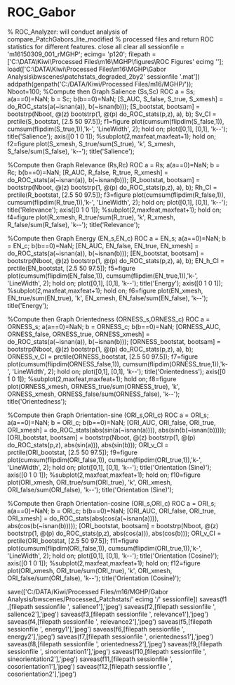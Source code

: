 # ROC_Gabor
% ROC_Analyzer: will conduct analysis of compare_PatchGabors_lite_modified
% processed files and return ROC statistics for different features.
close all
clear all
sessionfile = 'm16150309_001_rMGHP';
ecimg= 'p120';
filepath = ['C:\DATA\Kiwi\Processed Files\m16\MGHP\figures\ROC Figures\' ecimg '\'];
load(['C:\DATA\Kiwi\Processed Files\m16\MGHP\Gabor Analysis\bwscenes\patchstats_degraded_2by2\' sessionfile '.mat'])
addpath(genpath('C:/DATA/Kiwi/Processed Files/m16/MGHP/'));
Nboot=100;
%Compute then Graph Salience (Ss,Sc) ROC
a = Ss;
a(a==0)=NaN;
b = Sc;
b(b==0)=NaN;
[S_AUC, S_false, S_true, S_xmesh] = do_ROC_stats(a(~isnan(a)), b(~isnan(b)));
[S_bootstat, bootsam] = bootstrp(Nboot, @(z) bootstrp(1, @(p) do_ROC_stats(p,z), a), b);
Sv_CI = prctile(S_bootstat, [2.5 50 97.5]);
f1=figure
plot(cumsum(flipdim(S_false,1)), cumsum(flipdim(S_true,1)),'k-', 'LineWidth', 2); hold on;
plot([0,1], [0,1], 'k--');
title('Salience');
axis([0 1 0 1]);
%subplot(2,maxfeat,maxfeat+1); hold on;
f2=figure
plot(S_xmesh, S_true/sum(S_true), 'k', S_xmesh, S_false/sum(S_false), 'k--');
title('Salience');

%Compute then Graph Relevance (Rs,Rc) ROC
a = Rs;
a(a==0)=NaN;
b = Rc;
b(b==0)=NaN;
[R_AUC, R_false, R_true, R_xmesh] = do_ROC_stats(a(~isnan(a)), b(~isnan(b)));
[R_bootstat, bootsam] = bootstrp(Nboot, @(z) bootstrp(1, @(p) do_ROC_stats(p,z), a), b);
Rh_CI = prctile(R_bootstat, [2.5 50 97.5]);
f3=figure
plot(cumsum(flipdim(R_false,1)), cumsum(flipdim(R_true,1)),'k-', 'LineWidth', 2); hold on;
plot([0,1], [0,1], 'k--');
title('Relevance');
axis([0 1 0 1]);
%subplot(2,maxfeat,maxfeat+1); hold on;
f4=figure
plot(R_xmesh, R_true/sum(R_true), 'k', R_xmesh, R_false/sum(R_false), 'k--');
title('Relevance');

%Compute then Graph Energy (EN_s,EN_c) ROC
a = EN_s;
a(a==0)=NaN;
b = EN_c;
b(b==0)=NaN;
[EN_AUC, EN_false, EN_true, EN_xmesh] = do_ROC_stats(a(~isnan(a)), b(~isnan(b)));
[EN_bootstat, bootsam] = bootstrp(Nboot, @(z) bootstrp(1, @(p) do_ROC_stats(p,z), a), b);
EN_h_CI = prctile(EN_bootstat, [2.5 50 97.5]);
f5=figure
plot(cumsum(flipdim(EN_false,1)), cumsum(flipdim(EN_true,1)),'k-', 'LineWidth', 2); hold on;
plot([0,1], [0,1], 'k--');
title('Energy');
axis([0 1 0 1]);
%subplot(2,maxfeat,maxfeat+1); hold on;
f6=figure
plot(EN_xmesh, EN_true/sum(EN_true), 'k', EN_xmesh, EN_false/sum(EN_false), 'k--');
title('Energy');

%Compute then Graph Orientedness (ORNESS_s,ORNESS_c) ROC
a = ORNESS_s;
a(a==0)=NaN;
b = ORNESS_c;
b(b==0)=NaN;
[ORNESS_AUC, ORNESS_false, ORNESS_true, ORNESS_xmesh] = do_ROC_stats(a(~isnan(a)), b(~isnan(b)));
[ORNESS_bootstat, bootsam] = bootstrp(Nboot, @(z) bootstrp(1, @(p) do_ROC_stats(p,z), a), b);
ORNESS_v_CI = prctile(ORNESS_bootstat, [2.5 50 97.5]);
f7=figure
plot(cumsum(flipdim(ORNESS_false,1)), cumsum(flipdim(ORNESS_true,1)),'k-', 'LineWidth', 2); hold on;
plot([0,1], [0,1], 'k--');
title('Orientedness');
axis([0 1 0 1]);
%subplot(2,maxfeat,maxfeat+1); hold on;
f8=figure
plot(ORNESS_xmesh, ORNESS_true/sum(ORNESS_true), 'k', ORNESS_xmesh, ORNESS_false/sum(ORNESS_false), 'k--');
title('Orientedness');

%Compute then Graph Orientation-sine (ORI_s,ORI_c) ROC
a = ORI_s;
a(a==0)=NaN;
b = ORI_c;
b(b==0)=NaN;
[ORI_AUC, ORI_false, ORI_true, ORI_xmesh] = do_ROC_stats(abs(sin(a(~isnan(a)))), abs(sin(b(~isnan(b)))));
[ORI_bootstat, bootsam] = bootstrp(Nboot, @(z) bootstrp(1, @(p) do_ROC_stats(p,z), abs(sin(a))), abs(sin(b)));
ORI_v_CI = prctile(ORI_bootstat, [2.5 50 97.5]);
f9=figure
plot(cumsum(flipdim(ORI_false,1)), cumsum(flipdim(ORI_true,1)),'k-', 'LineWidth', 2); hold on;
plot([0,1], [0,1], 'k--');
title('Orientation (Sine)');
axis([0 1 0 1]);
%subplot(2,maxfeat,maxfeat+1); hold on;
f10=figure
plot(ORI_xmesh, ORI_true/sum(ORI_true), 'k', ORI_xmesh, ORI_false/sum(ORI_false), 'k--');
title('Orientation (Sine)');

%Compute then Graph Orientation-cosine (ORI_s,ORI_c) ROC
a = ORI_s;
a(a==0)=NaN;
b = ORI_c;
b(b==0)=NaN;
[ORI_AUC, ORI_false, ORI_true, ORI_xmesh] = do_ROC_stats(abs(cos(a(~isnan(a)))), abs(cos(b(~isnan(b)))));
[ORI_bootstat, bootsam] = bootstrp(Nboot, @(z) bootstrp(1, @(p) do_ROC_stats(p,z), abs(cos(a))), abs(cos(b)));
ORI_v_CI = prctile(ORI_bootstat, [2.5 50 97.5]);
f11=figure
plot(cumsum(flipdim(ORI_false,1)), cumsum(flipdim(ORI_true,1)),'k-', 'LineWidth', 2); hold on;
plot([0,1], [0,1], 'k--');
title('Orientation (Cosine)');
axis([0 1 0 1]);
%subplot(2,maxfeat,maxfeat+1); hold on;
f12=figure
plot(ORI_xmesh, ORI_true/sum(ORI_true), 'k', ORI_xmesh, ORI_false/sum(ORI_false), 'k--');
title('Orientation (Cosine)');

save(['C:/DATA/Kiwi/Processed Files/m16/MGHP/Gabor Analysis/bwscenes/Processed_Patchstats/' ecimg '/' sessionfile])
saveas(f1 ,[filepath sessionfile ', salience1'],'jpeg')
saveas(f2,[filepath sessionfile ', salience2'],'jpeg')
saveas(f3,[filepath sessionfile ', relevance1'],'jpeg')
saveas(f4,[filepath sessionfile ', relevance2'],'jpeg')
saveas(f5,[filepath sessionfile ', energy1'],'jpeg')
saveas(f6,[filepath sessionfile ', energy2'],'jpeg')
saveas(f7,[filepath  sessionfile ', orientedness1'],'jpeg')
saveas(f8,[filepath sessionfile ', orientedness2'],'jpeg')
saveas(f9,[filepath sessionfile ', sinorientation1'],'jpeg')
saveas(f10,[filepath sessionfile ', sineorientation2'],'jpeg')
saveas(f11,[filepath sessionfile ', cosorientation1'],'jpeg')
saveas(f12,[filepath sessionfile ', cosorientation2'],'jpeg')
